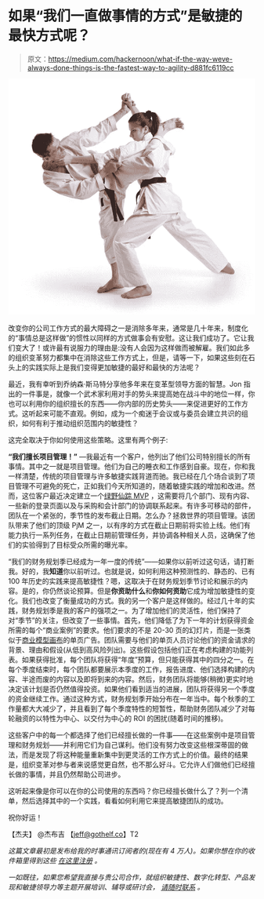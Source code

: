 # 如果“我们一直做事情的方式”是敏捷的最快方式呢？

> 原文：<https://medium.com/hackernoon/what-if-the-way-weve-always-done-things-is-the-fastest-way-to-agility-d881fc6119cc>

![](img/fd70adb7b61054348a1cb3e3a55d37d7.png)

改变你的公司工作方式的最大障碍之一是消除多年来，通常是几十年来，制度化的“事情总是这样做”的惯性以同样的方式做事会有安慰。这让我们成功了。它让我们变大了！或许最有说服力的理由是:没有人会因为这样做而被解雇。我们如此多的组织变革努力都集中在消除这些工作方式上，但是，请等一下，如果这些刻在石头上的实践实际上是我们变得更加敏捷的最好和最快的方法呢？

最近，我有幸听到乔纳森·斯马特分享他多年来在变革型领导方面的智慧。Jon 指出的一件事是，就像一个武术家利用对手的势头来提高她在战斗中的地位一样，你也可以利用你的组织擅长的东西——你内部的历史势头——来促进更好的工作方式。这听起来可能不直观。例如，成为一个痴迷于会议或与委员会建立共识的组织，如何有利于推动组织范围内的敏捷性？

这完全取决于你如何使用这些策略。这里有两个例子:

**“我们擅长项目管理！”** —我最近有一个客户，他列出了他们公司特别擅长的所有事情。其中之一就是项目管理。他们为自己的睡衣和工作感到自豪。现在，你和我一样清楚，传统的项目管理与许多敏捷实践背道而驰。我已经在几个场合谈到了项目管理不可避免的死亡，正如我们今天所知道的，随着敏捷实践的增加和改进。然而，这位客户最近决定建立一个[绿野仙踪 MVP](https://grasshopperherder.com/concierge-vs-wizard-of-oz-test/) ，这需要将几个部门、现有内容、一些新的登录页面以及与采购和会计部门的协调联系起来。有许多可移动的部件，团队在一个紧张的，季节性的发布截止日期。怎么办？拯救世界的项目管理。该团队带来了他们的顶级 PjM 之一，以有序的方式在截止日期前将实验上线。他们有能力执行一系列任务，在截止日期前管理任务，并协调各种相关人员，这确保了他们的实验得到了目标受众所需的曝光率。

“我们的财务规划季已经成为一年一度的传统”——如果你以前听过这句话，请打断我。好的，我**知道**你以前听过。也就是说，如何利用这种预测性的、静态的、已有 100 年历史的实践来提高敏捷性？嗯，这取决于在财务规划季节讨论和展示的内容。是的，你仍然谈论预算。但是**你资助什么**和**你如何资助**它成为增加敏捷性的变化。我们也改变了衡量成功的方式。我的另一个客户是这样做的。经过几十年的实践，财务规划季是我的客户的强项之一。为了增加他们的灵活性，他们保持了对“季节”的关注，但改变了一些事情。首先，他们降低了为下一年的计划获得资金所需的每个“商业案例”的要求。他们要求的不是 20-30 页的幻灯片，而是一张类似于[商业模型画布](https://strategyzer.com/canvas/business-model-canvas)的单页广告。团队需要与他们的单页人员讨论他们的资金请求的背景、理由和假设(从低到高风险列出)。这些假设包括他们正在考虑构建的功能列表。如果获得批准，每个团队将获得“年度”预算，但只能获得其中的四分之一。在每个季度结束时，每个团队都要展示本季度的工作，报告进度、他们选择构建的内容、半途而废的内容以及即将到来的内容。然后，财务团队将能够(稍微)更实时地决定该计划是否仍然值得投资。如果他们看到适当的进展，团队将获得另一个季度的资金继续工作。通过这种方式，财务规划季开始分布在一年当中。每个秋季的工作量都大大减少了，并且看到了每个季度特性的短暂性，帮助财务团队减少了对每轮融资的以特性为中心、以交付为中心的 ROI 的困扰(随着时间的推移)。

这些客户中的每一个都选择了他们已经擅长做的一件事——在这些案例中是项目管理和财务规划——并利用它们为自己谋利。他们没有努力改变这些根深蒂固的做法，而是发现了将这种能量重新集中到更灵活的工作方式上的价值。最终的结果是，组织变革对参与者来说感觉更自然，也不那么好斗。它允许人们做他们已经擅长做的事情，并且仍然帮助公司进步。

这听起来像是你可以在你的公司使用的东西吗？你已经擅长做什么了？列一个清单，然后选择其中的一个实践，看看如何利用它来提高敏捷团队的成功。

祝你好运！

【杰夫】
@杰布吉
【jeff@gothelf.co】T2

*这篇文章最初是发布给我的时事通讯订阅者的(现在有 4 万人)。如果你想在你的收件箱里得到这些* [*在这里注册*](https://continuouslearning.beehiiv.com) *。*

*一如既往，如果您希望我直接与贵公司合作，就组织敏捷性、数字化转型、产品发现和敏捷领导力等主题开展培训、辅导或研讨会，* [*请随时联系*](mailto:jeff@gothelf.co?Training%20inquiry) *。*